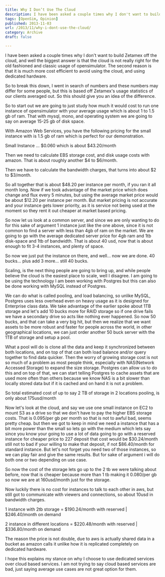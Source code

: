 ```yaml
---
title: Why I Don’t Use The Cloud
description: I have been asked a couple times why I don't want to build Zetamex off the cloud, and well the biggest answer is that the cloud is not really right for the old fashioned and classic usage of opensimulator. 
tags: [OpenSim, Opinion]
published: 2013-11-03
url: /2013/11/why-i-dont-use-the-cloud/
category: Archive
draft: false

---
```

I have been asked a couple times why I don't want to build Zetamex off the cloud, and well the biggest answer is that the cloud is not really right for the old fashioned and classic usage of opensimulator. The second reason is that it is much more cost efficient to avoid using the cloud, and using dedicated hardware.
  
So to break this down, I went in search of numbers and these numbers may differ for some people, but this is based off Zetamex's usage statistics of our clients averaged out. So this should give you an idea of the difference.

So to start out we are going to just study how much it would cost to run one instance of opensimulator with your average usage which is about 1 to 1.5 gb of ram. That with mysql, mono, and operating system we are going to say on average 15-25 gb of disk space.

With Amazon Web Services, you have the following pricing for the small instance with is 1.5 gb of ram which is perfect for our demonstration.

Small Instance ... $0.060 which is about $43.20/month

Then we need to calculate EBS storage cost, and disk usage costs with amazon. That is about roughly another $4 to $6/month.

Then we have to calculate the bandwidth charges, that turns into about $2 to $3/month.

So all together that is about $48.20 per instance per month, if you ran it all month long. Now if we took advantage of the market price which does change and flux every 5 minutes, but using the average market price would be about $12.20 per instance per month. But market pricing is not accurate and your instance gets lower priority, as it is service not being used at the moment so they rent it out cheaper at market based pricing.

So now let us look at a common server, and since we are only wanting to do for this sake of argument 1 instance just like the one above, since it is not common to find a server with less than 4gb of ram on the market. We are going to go with the average dedicated server price for 4gb ram and 1tb disk-space and 1tb of bandwidth. That is about 40 usd, now that is about enough to fit 3-4 instances, and plenty of space.

So now we just put the instance on there, and well... now we are done. 40 bucks... plus add 3 more... still 40 bucks.

Scaling, is the next thing people are going to bring up, and while people believe the cloud is the easiest place to scale, well I disagree. I am going to be using the technology I am been working with Postgres but this can also be done working with MySQL instead of Postgres.

We can do what is called pooling, and load balancing, so unlike MySQL, Postgres uses less overhead even on heavy usage as it is designed for Enterprise class data. We take advantage of the earlier spoke about 1TB storage and let's add 10 bucks more for RAID storage so if one drive fails we have a secondary drive so acts like nothing ever happened. So now 50 bucks, and that can take a very big hit, but then we realize that we want assets to be more robust and faster for people across the world, in other geographical locations, we can just order another 50 buck server with the 1TB of storage and setup a pool.

What a pool will do is clone all the data and keep it synchronized between both locations, and on top of that can both load balance and/or query together to find data quicker. Then the worry of growing storage cost is not so much of a problem as most people think, especially with NAS(Network Accessed Storage) to expand the size storage. Postgres can allow us to do this and on top of that, we can start telling Postgres to cache assets that are used more often than others because we know NAS is a bit slower than locally stored data but if it is cached and on hand it is not a problem.

So total estimated cost of up to say 2 TB of storage in 2 locations pooling, is only about 175usd/month

Now let's look at the cloud, and say we use one small instance on EC2 to mount S3 as a drive so that we don't have to pay the higher EBS storage costs. That is 0.095/per gb per month so that is not to awful bad, seems pretty cheap. but then we got to keep in mind we need a instance that has a bit more power than the small so lets go with the medium which lets say since you know your going to use a lot of data going to go with a reserved instance for cheaper price to 227 deposit that cost would be $30.24/month still not to bad if your willing to make that deposit, if not $86.40/month for standard instance. But let's not forget you need two of those instances, so we can play fair and give the same results. But for sake of argument i will do both one or two depending on use case.

So now the cost of the storage lets go up to the 2 tb we were talking about before, now that is cheaper because more than 1 tb making it 0.080/per gb so now we are at 160usd/month just for the storage.

Now luckily there is no cost for instances to talk to each other in aws, but still got to communicate with viewers and connections, so about 10usd in bandwidth charges.

1 instance with 2tb storage = $190.24/month with reserved | $246.40/month on demand

2 instance in different locations = $220.48/month with reserved | $336.80/month on demand

The reason the price is not double, due to aws is actually shared data in a bucket as amazon calls it unlike how it is replicated completely on dedicated hardware.

I hope this explains my stance on why I choose to use dedicated services over cloud based services. I am not trying to say cloud based services are bad, just saying average use cases are not great option for them.